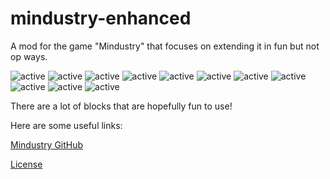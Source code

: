# mindustry-enhanced
A mod for the game "Mindustry" that focuses on extending it in fun but not op ways.


<img src="https://img.shields.io/badge/active-true%20-true.svg" alt="active"> <img src="https://img.shields.io/badge/devs-1%20-1.svg" alt="active"> <img src="https://img.shields.io/badge/game-mindustry%20-mindustry.svg" alt="active"> <img src="https://img.shields.io/badge/branches-1%20-1.svg" alt="active"> <img src="https://img.shields.io/badge/category-mod%20-mod.svg" alt="active"> <img src="https://img.shields.io/badge/currently working-true%20-true.svg" alt="active"> <img src="https://img.shields.io/badge/minGameVer-121%20-121-green.svg" alt=""><img src="https://img.shields.io/badge/helpers-1%20-1.svg" alt="active"> <img src="https://img.shields.io/badge/discord-Catana,8735-%20Catana,8735.svg" alt="active"> <img src="https://img.shields.io/badge/language-json,java%20-json,java.svg" alt="active"> <img src="https://img.shields.io/badge/languages-english,german%20-english,german.svg" alt="active"> <img src="https://img.shields.io/badge/language,mod- english%20-english.svg" alt="active">


There are a lot of blocks that are hopefully fun to use!

Here are some useful links: 

[Mindustry GitHub](https://github.com/Anuken/Mindustry)

[License](https://github.com/Fresh791/mindustry-extended/blob/main/LICENSE)
